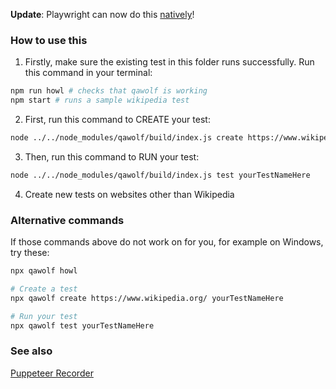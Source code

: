 
__Update__: Playwright can now do this [natively](https://github.com/microsoft/playwright-cli)!

### How to use this

1. Firstly, make sure the existing test in this folder runs successfully. Run this command in your terminal:

```sh
npm run howl # checks that qawolf is working
npm start # runs a sample wikipedia test
```

2. First, run this command to CREATE your test:

```sh
node ../../node_modules/qawolf/build/index.js create https://www.wikipedia.org/ yourTestNameHere
```

3. Then, run this command to RUN your test:

```sh
node ../../node_modules/qawolf/build/index.js test yourTestNameHere
```

4. Create new tests on websites other than Wikipedia

### Alternative commands

If those commands above do not work on for you, for example on Windows, try these:

```sh
npx qawolf howl

# Create a test
npx qawolf create https://www.wikipedia.org/ yourTestNameHere

# Run your test
npx qawolf test yourTestNameHere
```

### See also

[Puppeteer Recorder](https://chrome.google.com/webstore/detail/puppeteer-recorder/djeegiggegleadkkbgopoonhjimgehda?hl=en)
